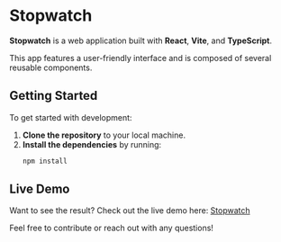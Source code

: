 # Stopwatch

**Stopwatch** is a web application built with **React**, **Vite**, and **TypeScript**. 

This app features a user-friendly interface and is composed of several reusable components.

## Getting Started

To get started with development:

1. **Clone the repository** to your local machine.
2. **Install the dependencies** by running:
   ```bash
   npm install

## Live Demo
Want to see the result? Check out the live demo here: [Stopwatch](https://skonieczny-stopwatch.netlify.app)

Feel free to contribute or reach out with any questions!
